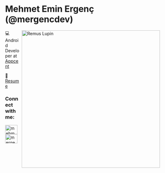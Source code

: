 <h1 align="left">Mehmet Emin Ergenç (@mergencdev)</h1>

<img src = "https://media3.giphy.com/media/73D8uKrIMUpPFOzR29/200.gif?cid=790b76116a87987bca610c87c146e89da0cea710736e7f5f&rid=200.gif&ct=g" width="450" width= 300 alt = 'Remus Lupin' align='right'/>

💻 Android Developer at [Appcent](https://www.appcent.mobi/)

📄 [Resume](https://drive.google.com/file/d/12k5ysg45_SVZdNqPjHpcv4qGINzmlZi5/view?usp=sharing)

<h3 align="left">Connect with me:</h3>
<p align="left">
<a href="https://linkedin.com/in/mehmet-ergenc" target="blank"><img align="center" src="https://raw.githubusercontent.com/rahuldkjain/github-profile-readme-generator/master/src/images/icons/Social/linked-in-alt.svg" alt="mehmet-ergenc" height="30" width="40" /></a>
<a href="https://twitter.com/mergencdev" target="blank"><img align="center" src="https://raw.githubusercontent.com/rahuldkjain/github-profile-readme-generator/master/src/images/icons/Social/twitter.svg" alt="mergencdev" height="30" width="40" /></a>
</p>


